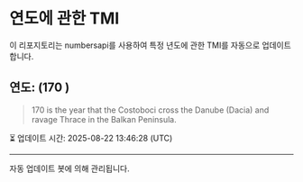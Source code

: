 
# 연도에 관한 TMI

이 리포지토리는 numbersapi를 사용하여 특정 년도에 관한 TMI를 자동으로 업데이트합니다.

## 연도: (170 )
> 170 is the year that the Costoboci cross the Danube (Dacia) and ravage Thrace in the Balkan Peninsula.

⏳ 업데이트 시간: 2025-08-22 13:46:28 (UTC)

---
자동 업데이트 봇에 의해 관리됩니다.
